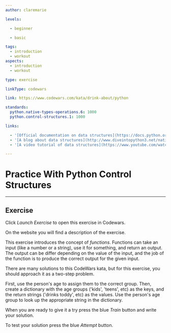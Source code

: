 ```yaml
---
author: claremarie

levels:

  - beginner

  - basic

tags:
  - introduction
  - workout
aspects:
  - introduction
  - workout

type: exercise

linkType: codewars

link: https://www.codewars.com/kata/drink-about/python

standards:
  python.native-types-operations.6: 1000
  python.control-structures.1: 1000

links:

  - '[Official documentation on data structures](https://docs.python.org/3/library/stdtypes.html){website}'
  - '[A blog about data structures](http://www.diveintopython3.net/native-datatypes.html){website}'
  - '[A video tutorial of data structures](https://www.youtube.com/watch?v=TkpNMvBrEUw){video}'

---
```


# Practice With Python Control Structures

---
## Exercise

Click *Launch Exercise* to open this exercise in Codewars.

On the website you will find a description of the exercise.

This exercise introduces the concept of *functions*. Functions can take an input (like a number or a string),
use it for something, and return an output. The output can be differ depending on the value of the input,
and the job of the function is to produce the correct output for the given input.

There are many solutions to this CodeWars kata, but for this exercise, you should approach it as a two-step problem.

First, use the person's age to assign them to the correct group.
Then, create a dictionary with the age groups ('kids', 'teens', etc) as the keys, and the return strings ('drinks toddy', etc) as the values.
Use the person's age group to look up the appropriate string in the dictionary.

When you are ready to give it a try press the blue *Train* button and write your solution.

To test your solution press the blue *Attempt* button.
